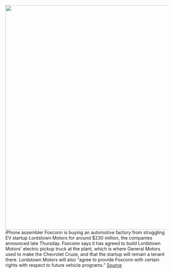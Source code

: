 <img src='https://cdn.vox-cdn.com/thumbor/XI2rgM-qmD9rWo-B9TUtAoE87jk=/0x0:4000x2661/1200x800/filters:focal(1680x1011:2320x1651)/cdn.vox-cdn.com/uploads/chorus_image/image/69931851/1232963349.0.jpg' width='700px' /><br/>
iPhone assembler Foxconn is buying an automotive factory from struggling EV startup Lordstown Motors for around $230 million, the companies announced late Thursday. Foxconn says it has agreed to build Lordstown Motors' electric pickup truck at the plant, which is where General Motors used to make the Chevrolet Cruze, and that the startup will remain a tenant there. Lordstown Motors will also “agree to provide Foxconn with certain rights with respect to future vehicle programs.”
<a href='https://www.theverge.com/2021/9/30/22702322/lordstown-motors-foxconn-ohio-electric-vehicles'> Source <a/>